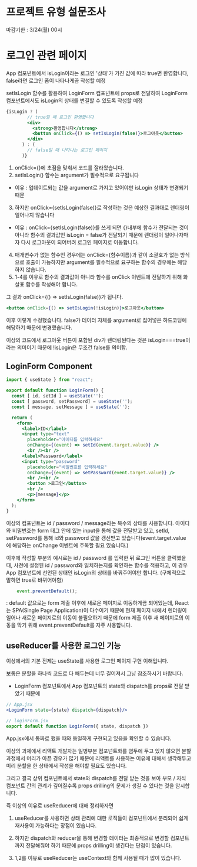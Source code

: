 # 프로젝트 유형 설문조사
마감기한 : 3/24(월) 00시

# 로그인 관련 페이지

App 컴포넌트에서 isLogin이라는 로그인 '상태'가 가진 값에 따라 true면 환영합니다, false라면 로그인 폼이 나타나게끔 작성할 예정

setIsLogin 함수를 활용하여 LoginForm 컴포넌트에 props로 전달하여 LoginForm 컴포넌트에서도 isLogin의 상태를 변결할 수 있도록 작성할 예정

```jsx
{isLogin ? (
        // true일 때 로그인 환영합니다
        <div>
          <strong>환영합니다</strong>
          <button onClick={() => setIsLogin(false)}>로그아웃</button>
        </div>
      ) : (
        // false일 때 나타나는 로그인 페이지
      )}
```
1. onClick={}에 초점을 맞춰서 코드를 잘라왔습니다.
2. setIsLogin() 함수는 argument가 필수적으로 요구됩니다
  - 이유 : 업데이트되는 값을 argument로 가지고 있어야만 isLogin 상태가 변경되기 때문
3. 하지만 onClick={setIsLogin(false)}로 작성하는 것은 예상한 결과대로 렌더링이 일어나지 않습니다
  - 이유 : onClick={setIsLogin(false)}를 쓰게 되면 {}내부에 함수가 전달되는 것이 아니라 함수의 결과값인 isLogin = false가 전달되기 때문에 렌더링이 일어나자마자 다시 로그아웃이 되어버려 로그인 페이지로 이동합니다.
4. 매개변수가 없는 함수인 경우에는 onClick={함수이름}과 같이 소괄호가 없는 방식으로 호출이 가능하지만 argument를 필수적으로 요구하는 함수의 경우에는 해당하지 않습니다.
5. 1-4를 이유로 함수의 결과값이 아니라 함수를 onClick 이벤트에 전달하기 위해 화살표 함수를 작성해야 합니다.

그 결과 onClick={() => setIsLogin(false)}가 됩니다. 

```jsx
<button onClick={() => setIsLogin(!isLogin)}>로그아웃</button>
```
이후 이렇게 수정했습니다.
false가 데이터 자체를 argument로 집어넣은 하드코딩에 해당하기 때문에 변경했습니다.

이상의 코드에서 로그아웃 버튼이 포함된 div가 렌더링된다는 것은 isLogin===true이라는 의미이기 때문에 !isLogin은 무조건 false를 의미함.

## LoginForm Component

```jsx
import { useState } from "react";

export default function LoginForm() {
  const [ id, setId ] = useState('');
  const [ password, setPassword] = useState('');
  const [ message, setMessage ] = useState('');

  return (
    <form>
      <label>ID</label>
      <input type="text" 
        placeholder="아이디를 입력하세요" 
        onChange={(event) => setId(event.target.value)} />
        <br /><br />
      <label>Password</label>
      <input type="password" 
        placeholder="비밀번호를 입력하세요" 
        onChange={(event) => setPassword(event.target.value)} />
        <br /><br />
        <button >로그인</button>
        <br />
        <p>{message}</p>
    </form>
  );
}
```
이상의 컴포넌트는 id / password / message라는 복수의 상태를 사용합니다.
아이디와 비밀번호는 form 태그 안에 있는 input을 통해 값을 전달받고 있고, 
setId, setPassword를 통해 id와 password 값을 갱신받고 있습니다(event.target.value 에 해당하는 onChange 이벤트에 주목할 필요 있습니다.)

이후에 작성할 부분의 예시로는 id / password 를 입력한 뒤 로그인 버튼을 클릭했을 때, 사전에 설정된 id / password와 일치하는지를 확인하는 함수를 적용하고, 이 경우 App 컴포넌트에 선언된 상태인 isLogin의 상태를 바꿔주어야만 합니다. (구체적으로 말하면 true로 바뀌어야함)

```jsx
    event.preventDefault();
```
: default 값으로는 form 제출 이후에 새로운 페이지로 이동하게끔 되어있는데, React는 SPA(Single Page Application)이 다수이기 때문에 현재 페이지 내에서 렌더링이 일어나 새로운 페이지로의 이동이 불필요하기 때문에 form 제출 이후 새 페이지로의 이동을 막기 위해 event.preventDefault를 자주 사용합니다.

## useReducer를 사용한 로그인 기능

이상에서의 기본 전제는 useState를 사용한 로그인 페이지 구현 이해입니다.

보통은 분할을 하나씩 코드로 다 빼두는데 너무 길어져서 그냥 참조하시기 바랍니다.

- LoginForm 컴포넌트에서 App 컴포넌트의 state와 dispatch를 props로 전달 받았기 때문에
```jsx
// App.jsx
<LoginForm state={state} dispatch={dispatch}/>
```

```jsx
// loginForm.jsx
export default function LoginForm({ state, dispatch })
```

App.jsx에서 통짜로 했을 때와 동일하게 구현되고 있음을 확인할 수 있습니다.

이상의 과제에서 리액트 개발자는 일벙부분 컴포넌트화를 염두에 두고 있지 않으면 분할 과정에서 머리가 아픈 경우가 많기 때문에 리액트를 사용하는 이유에 대해서 생각해두고 미리 분할을 한 상태에서 작성을 해야할 필요도 있습니다.

그리고 결국 상위 컴포넌트에서 state와 dispatch를 전달 받는 것을 보아 부모 / 자식 컴포넌트 간의 관계가 깊어질수록 props drilling의 문제가 생길 수 있다는 것을 암시합니다.

즉 이상의 이유로 useReducer에 대해 정리하자면

1. useReducer를 사용하면 상태 관리에 대한 로직들이 컴포넌트에서 분리되어 쉽게 재사용이 가능하다는 장점이 있습니다.

2. 하지만 dispatch와 reducer을 통해 변경할 데이터는 최종적으로 변경할 컴포넌트까지 전달해줘야 하기 때문에 props drilling이 생긴다는 단점이 있습니다.

3. 1,2를 이유로 useReducer는 useContext와 함께 사용될 때가 많이 있습니다.